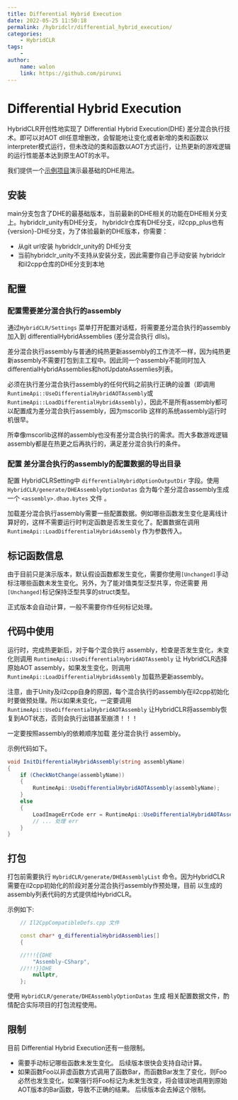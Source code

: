 ```yaml
---
title: Differential Hybrid Execution
date: 2022-05-25 11:50:18
permalink: /hybridclr/differential_hybrid_execution/
categories:
    - HybridCLR
tags:
    -
author:
    name: walon
    link: https://github.com/pirunxi
---
```


# Differential Hybrid Execution

HybridCLR开创性地实现了 Differential Hybrid Execution(DHE) 差分混合执行技术。即可以对AOT dll任意增删改，会智能地让变化或者新增的类和函数以interpreter模式运行，但未改动的类和函数以AOT方式运行，让热更新的游戏逻辑的运行性能基本达到原生AOT的水平。

我们提供一个[示例项目](https://github.com/focus-creative-games/dhe_demo)演示最基础的DHE用法。

## 安装

main分支包含了DHE的最基础版本，当前最新的DHE相关的功能在DHE相关分支上。hybridclr_unity有DHE分支，
hybridclr仓库有DHE分支，il2cpp_plus也有{version}-DHE分支，为了体验最新的DHE版本，你需要：

- 从git url安装 hybridclr_unity的 DHE分支
- 当前hybridclr_unity不支持从安装分支，因此需要你自己手动安装 hybridclr和il2cpp仓库的DHE分支到本地

## 配置

### 配置需要差分混合执行的assembly

通过`HybridCLR/Settings` 菜单打开配置对话框，将需要差分混合执行的assembly加入到 differentialHybridAssemblies (差分混合执行 dlls)。

差分混合执行assembly与普通的纯热更新assembly的工作流不一样，因为纯热更新assembly不需要打包到主工程中。因此同一个assembly不能同时加入
differentialHybridAssemblies和hotUpdateAssemlies列表。

必须在执行差分混合执行assembly的任何代码之前执行正确的设置（即调用`RuntimeApi::UseDifferentialHybridAOTAssembly`或`RuntimeApi::LoadDifferentialHybridAssembly`），因此不是所有assembly都可以配置成为差分混合执行assembly，因为mscorlib
这样的系统assembly运行时机很早。

所幸像mscorlib这样的assembly也没有差分混合执行的需求。而大多数游戏逻辑assembly都是在热更之后再执行的，满足差分混合执行的条件。

### 配置 差分混合执行的assembly的配置数据的导出目录

配置 HybridCLRSetting中 `differentialHybridOptionOutputDir` 字段。使用`HybridCLR/generate/DHEAssemblyOptionDatas` 会为每个差分混合assembly生成一个  `<assembly>.dhao.bytes` 文件 。

加载差分混合执行assembly需要一些配置数据。例如哪些函数发生变化是离线计算好的，这样不需要运行时判定函数是否发生变化了。配置数据在调用`RuntimeApi::LoadDifferentialHybridAssembly` 作为参数传入。

## 标记函数信息

由于目前只是演示版本，默认假设函数都发生变化，需要你使用`[Unchanged]`手动标注哪些函数未发生变化。另外，为了能对值类型泛型共享，你还需要
用`[Unchanged]`标记保持泛型共享的struct类型。

正式版本会自动计算，一般不需要你作任何标记处理。

## 代码中使用

运行时，完成热更新后，对于每个混合执行 assembly，检查是否发生变化，未变化则调用 `RuntimeApi::UseDifferentialHybridAOTAssembly` 让
HybridCLR选择原始AOT assembly，如果发生变化，则调用 `RuntimeApi::LoadDifferentialHybridAssembly` 加载热更新assembly。

注意，由于Unity及il2cpp自身的原因，每个混合执行的assembly在il2cpp初始化时要做预处理。所以如果未变化，一定要调用 `RuntimeApi::UseDifferentialHybridAOTAssembly` 让HybridCLR将assembly恢复到AOT状态，否则会执行出错甚至崩溃！！！

一定要按照assembly的依赖顺序加载 差分混合执行 assembly。

示例代码如下。

```csharp
void InitDifferentialHybridAssembly(string assemblyName)
{
    if (CheckNotChange(assemblyName))
    {
        RuntimeApi::UseDifferentialHybridAOTAssembly(assemblyName);
    }
    else
    {
        LoadImageErrCode err = RuntimeApi::UseDifferentialHybridAOTAssembly(GetAssemblyData(assemblyName), GetAssemblyOptionData(assemblyName));
        // ... 处理 err
    }
}
```
## 打包

打包前需要执行 `HybridCLR/generate/DHEAssemblyList` 命令。因为HybridCLR需要在il2cpp初始化的阶段对差分混合执行assembly作预处理，目前
以生成的assembly列表代码的方式提供给HybridCLR。

示例如下:

```cpp
    // Il2CppCompatibleDefs.cpp 文件

	const char* g_differentialHybridAssemblies[]
	{

	//!!!{{DHE
        "Assembly-CSharp",
	//!!!}}DHE
		nullptr,
	};

```

使用 `HybridCLR/generate/DHEAssemblyOptionDatas` 生成 相关配置数据文件，酌情配合实际项目的打包流程使用。

## 限制

目前 Differential Hybrid Execution还有一些限制。

- 需要手动标记哪些函数未发生变化。 后续版本很快会支持自动计算。
- 如果函数Foo以非虚函数方式调用了函数Bar，而函数Bar发生了变化，则Foo必然也发生变化，如果强行将Foo标记为未发生改变，将会错误地调用到原始AOT版本的Bar函数，导致不正确的结果。 后续版本会去掉这个限制。


